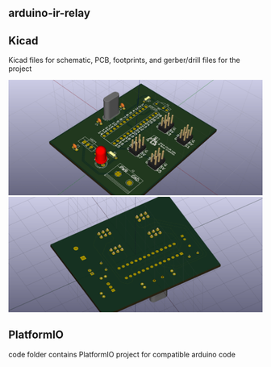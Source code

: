 arduino-ir-relay
---

Kicad
---
Kicad files for schematic, PCB, footprints, and gerber/drill files for the project

![PCB Front](https://raw.githubusercontent.com/danshick/arduino-ir-relay/master/arduino-ir-relay.png)
![PCB Back](https://raw.githubusercontent.com/danshick/arduino-ir-relay/master/arduino-ir-relay-back.png)


PlatformIO
---
code folder contains PlatformIO project for compatible arduino code
